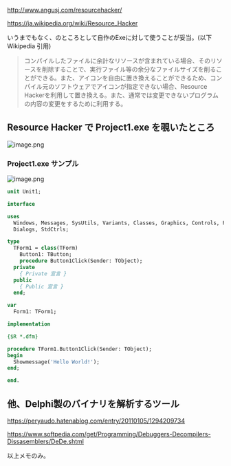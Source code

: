 http://www.angusj.com/resourcehacker/

https://ja.wikipedia.org/wiki/Resource_Hacker

いうまでもなく、のところとして自作のExeに対して使うことが妥当。(以下 Wikipedia 引用)
> コンパイルしたファイルに余計なリソースが含まれている場合、そのリソースを削除することで、実行ファイル等の余分なファイルサイズを削ることができる。また、アイコンを自由に置き換えることができるため、コンパイル元のソフトウェアでアイコンが指定できない場合、Resource Hackerを利用して置き換える。また、通常では変更できないプログラムの内容の変更をするために利用する。

## Resource Hacker で Project1.exe を覗いたところ

![image.png](https://qiita-image-store.s3.ap-northeast-1.amazonaws.com/0/93824/4d8c2b04-202c-d1c7-d4ca-e4c6cb41e583.png)


### Project1.exe サンプル 

![image.png](https://qiita-image-store.s3.ap-northeast-1.amazonaws.com/0/93824/4a80743c-e454-1055-a87e-fbc042d921a5.png)

```pascal
unit Unit1;

interface

uses
  Windows, Messages, SysUtils, Variants, Classes, Graphics, Controls, Forms,
  Dialogs, StdCtrls;

type
  TForm1 = class(TForm)
    Button1: TButton;
    procedure Button1Click(Sender: TObject);
  private
    { Private 宣言 }
  public
    { Public 宣言 }
  end;

var
  Form1: TForm1;

implementation

{$R *.dfm}

procedure TForm1.Button1Click(Sender: TObject);
begin
  Showmessage('Hello World!');
end;

end.
```

## 他、Delphi製のバイナリを解析するツール

https://peryaudo.hatenablog.com/entry/20110105/1294209734

https://www.softpedia.com/get/Programming/Debuggers-Decompilers-Dissasemblers/DeDe.shtml

以上メモのみ。
